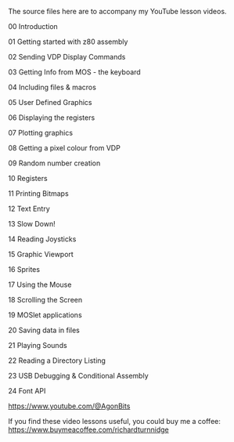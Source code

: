 The source files here are to accompany my YouTube lesson videos.

00 Introduction

01 Getting started with z80 assembly

02 Sending VDP Display Commands

03 Getting Info from MOS - the keyboard

04 Including files & macros

05 User Defined Graphics

06 Displaying the registers

07 Plotting graphics

08 Getting a pixel colour from VDP

09 Random number creation

10 Registers

11 Printing Bitmaps

12 Text Entry

13 Slow Down!

14 Reading Joysticks

15 Graphic Viewport

16 Sprites

17 Using the Mouse

18 Scrolling the Screen

19 MOSlet applications

20 Saving data in files

21 Playing Sounds

22 Reading a Directory Listing

23 USB Debugging & Conditional Assembly

24 Font API


https://www.youtube.com/@AgonBits

If you find these video lessons useful, you could buy me a coffee:
https://www.buymeacoffee.com/richardturnnidge

